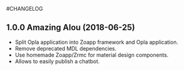 #CHANGELOG

## 1.0.0 Amazing Alou (2018-06-25)

- Split Opla application into Zoapp framework and Opla application.
- Remove deprecated MDL dependencies.
- Use homemade Zoapp/Zrmc for material design components.
- Allows to easily publish a chatbot.
